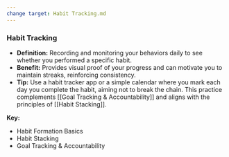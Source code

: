 ```yaml
---
change target: Habit Tracking.md
---
```



### Habit Tracking

- **Definition:** Recording and monitoring your behaviors daily to see whether you performed a specific habit.
- **Benefit:** Provides visual proof of your progress and can motivate you to maintain streaks, reinforcing consistency.
- **Tip:** Use a habit tracker app or a simple calendar where you mark each day you complete the habit, aiming not to break the chain. This practice complements [[Goal Tracking & Accountability]] and aligns with the principles of [[Habit Stacking]].

**Key:**
- Habit Formation Basics
- Habit Stacking
- Goal Tracking & Accountability

